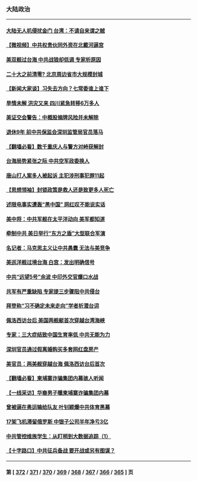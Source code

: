 ### 大陆政治
---
#### [大陆无人机侵扰金门 台湾：不请自来谓之贼](../../pages/ncid277/n13813295.md) 
#### [【微视频】中共权贵伙同外资在北戴河逼宫](../../pages/ncid277/n13813168.md) 
#### [美双舰过台海 中共战狼却低调 专家析原因](../../pages/ncid277/n13813189.md) 
#### [二十大之前清零? 北京周边省市大规模封城](../../pages/ncid277/n13813098.md) 
#### [【新闻大家谈】习失去方向？七常委谁上谁下](../../pages/ncid277/n13813143.md) 
#### [旱情未解 洪灾又来 四川紧急转移6万多人](../../pages/ncid277/n13812986.md) 
#### [美证交会警告：中概股摘牌风险并未解除](../../pages/ncid277/n13812841.md) 
#### [退休9年 前中共保监会深圳监管局官员落马](../../pages/ncid277/n13812862.md) 
#### [【翻墙必看】数千重庆人与警方对峙获解封](../../pages/ncid277/n13812811.md) 
#### [台海局势紧张之际 中共空军政委换人](../../pages/ncid277/n13812782.md) 
#### [唐山打人案多人被起诉 主犯涉刑事犯罪11起](../../pages/ncid277/n13812707.md) 
#### [【思想领袖】封锁政策是救人还是致更多人死亡](../../pages/ncid277/n13795605.md) 
#### [述限电事实遭轰“黑中国” 网红叹不能说实话](../../pages/ncid277/n13812352.md) 
#### [美中将：中共军舰在太平洋动向 美军都知道](../../pages/ncid277/n13811675.md) 
#### [牵制中共 美日举行“东方之盾”大型联合军演](../../pages/ncid277/n13812336.md) 
#### [名记者：马克思主义让中共愚蠢 无法与美竞争](../../pages/ncid277/n13811005.md) 
#### [美巡洋舰过境台海 白宫：发出明确信号](../../pages/ncid277/n13812312.md) 
#### [中共“远望5号”余波 中印外交官爆口水战](../../pages/ncid277/n13812283.md) 
#### [共军有严重缺陷 专家提三步骤阻中共侵台](../../pages/ncid277/n13811064.md) 
#### [拜登称“习不确定未来走向”学者析潜台词](../../pages/ncid277/n13812117.md) 
#### [佩洛西访台后 美国两舰艇首次穿越台湾海峡](../../pages/ncid277/n13812095.md) 
#### [专家：三大症结致中国生育率低 中共无能为力](../../pages/ncid277/n13812063.md) 
#### [深圳官员通过假离婚购买多套网红盘房产](../../pages/ncid277/n13812027.md) 
#### [美官员：两美舰穿越台海 佩洛西访台后首次](../../pages/ncid277/n13812003.md) 
#### [【翻墙必看】柬埔寨诈骗集团内幕骇人听闻](../../pages/ncid277/n13811895.md) 
#### [【一线采访】华裔男子曝柬埔寨诈骗集团内幕](../../pages/ncid277/n13810522.md) 
#### [曾被逼在奥运输给队友 叶钊颖爆中共体育黑幕](../../pages/ncid277/n13811680.md) 
#### [17架飞机滞留俄罗斯 中银子公司半年净亏3亿](../../pages/ncid277/n13811676.md) 
#### [中共管控维族学生：从盯梢到大数据追踪（1）](../../pages/ncid277/n13811638.md) 
#### [【十字路口】中共征兵备战 要开战或另有图谋？](../../pages/ncid277/n13811649.md) 

---
#### 第 [ [372](./372.md) / [371](./371.md) / [370](./370.md) / [369](./369.md) / [368](./368.md) / [367](./367.md) / [366](./366.md) / [365](./365.md) ] 页
